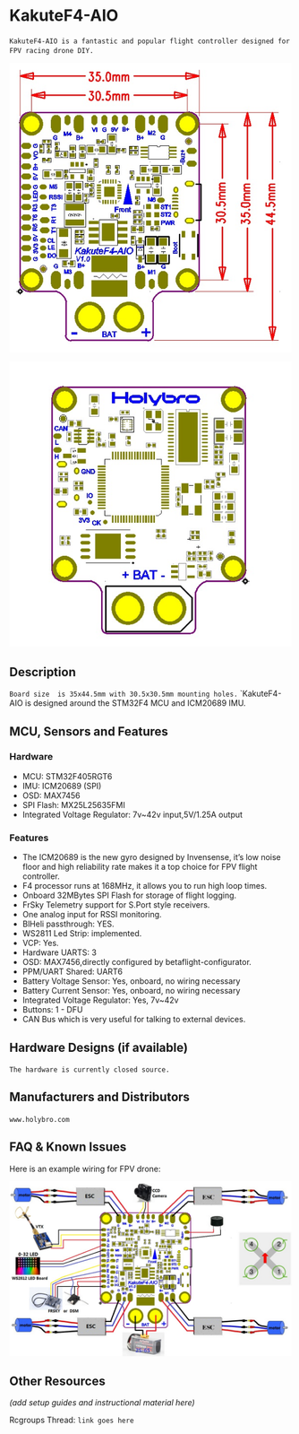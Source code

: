 # KakuteF4-AIO

`KakuteF4-AIO is a fantastic and popular flight controller designed for FPV racing drone DIY.`

![](https://github.com/jamming/image/blob/master/KakuteF4-AIO-top.jpg?raw=true)

![](https://github.com/jamming/image/blob/master/KakuteF4-AIO-bottom.jpg?raw=true)

## Description

`Board size  is 35x44.5mm with 30.5x30.5mm mounting holes.`
`KakuteF4-AIO is designed around the STM32F4 MCU and ICM20689 IMU. 

## MCU, Sensors and Features

### Hardware

  - MCU: STM32F405RGT6
  - IMU: ICM20689 (SPI)
  - OSD: MAX7456
  - SPI Flash: MX25L25635FMI
  - Integrated Voltage Regulator: 7v~42v input,5V/1.25A output
  
### Features
  - The ICM20689 is the new gyro designed by Invensense, it’s low noise floor and high reliability rate makes it a   top choice for FPV flight controller.
  - F4 processor runs at 168MHz, it allows you to run high loop times.
  - Onboard 32MBytes SPI Flash for storage of flight logging.
  - FrSky Telemetry support for S.Port style receivers.
  - One analog input for RSSI monitoring.
  - BlHeli passthrough: YES.
  - WS2811 Led Strip: implemented.
  - VCP: Yes.
  - Hardware UARTS: 3
  - OSD: MAX7456,directly configured by betaflight-configurator.
  - PPM/UART Shared: UART6
  - Battery Voltage Sensor: Yes, onboard, no wiring necessary
  - Battery Current Sensor: Yes, onboard, no wiring necessary
  - Integrated Voltage Regulator: Yes, 7v~42v
  - Buttons: 1 - DFU
  - CAN Bus which is very useful for talking to external devices.

## Hardware Designs (if available)

`The hardware is currently closed source.`

## Manufacturers and Distributors

`www.holybro.com`


## FAQ & Known Issues
Here is an example wiring  for FPV drone: 

![](https://github.com/jamming/image/blob/master/KakuteF4-AIO-Wire.jpg?raw=true)

## Other Resources
_(add setup guides and instructional material here)_

Rcgroups Thread: `link goes here`